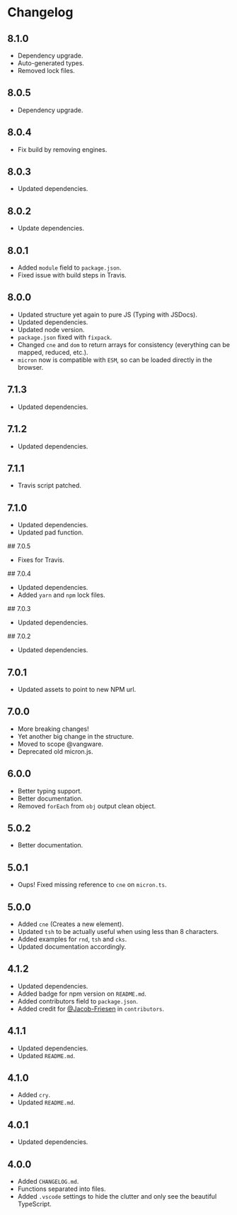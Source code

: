 # Changelog

## 8.1.0

- Dependency upgrade.
- Auto-generated types.
- Removed lock files.

## 8.0.5

- Dependency upgrade.

## 8.0.4

- Fix build by removing engines.

## 8.0.3

- Updated dependencies.

## 8.0.2

- Update dependencies.

## 8.0.1

- Added `module` field to `package.json`.
- Fixed issue with build steps in Travis.

## 8.0.0

- Updated structure yet again to pure JS (Typing with JSDocs).
- Updated dependencies.
- Updated node version.
- `package.json` fixed with `fixpack`.
- Changed `cne` and `dom` to return arrays for consistency (everything can be mapped, reduced, etc.).
- `micron` now is compatible with `ESM`, so can be loaded directly in the browser.

## 7.1.3

- Updated dependencies.

## 7.1.2

- Updated dependencies.

## 7.1.1

- Travis script patched.

## 7.1.0

- Updated dependencies.
- Updated pad function.

## 7.0.5

- Fixes for Travis.

## 7.0.4

- Updated dependencies.
- Added `yarn` and `npm` lock files.

## 7.0.3

- Updated dependencies.

## 7.0.2

- Updated dependencies.

## 7.0.1

- Updated assets to point to new NPM url.

## 7.0.0

- More breaking changes!
- Yet another big change in the structure.
- Moved to scope @vangware.
- Deprecated old micron.js.

## 6.0.0

- Better typing support.
- Better documentation.
- Removed `forEach` from `obj` output clean object.

## 5.0.2

- Better documentation.

## 5.0.1

- Oups! Fixed missing reference to `cne` on `micron.ts`.

## 5.0.0

- Added `cne` (Creates a new element).
- Updated `tsh` to be actually useful when using less than 8 characters.
- Added examples for `rnd`, `tsh` and `cks`.
- Updated documentation accordingly.

## 4.1.2

- Updated dependencies.
- Added badge for npm version on `README.md`.
- Added contributors field to `package.json`.
- Added credit for [@Jacob-Friesen](https://github.com/Jacob-Friesen) in `contributors`.

## 4.1.1

- Updated dependencies.
- Updated `README.md`.

## 4.1.0

- Added `cry`.
- Updated `README.md`.

## 4.0.1

- Updated dependencies.

## 4.0.0

- Added `CHANGELOG.md`.
- Functions separated into files.
- Added `.vscode` settings to hide the clutter and only see the beautiful TypeScript.
